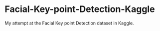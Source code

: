 # Facial-Key-point-Detection-Kaggle
My attempt at the Facial Key point Detection dataset in Kaggle. 
